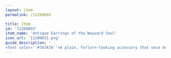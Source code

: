 ```yaml
---
layout: item
permalink: /11260093

title: Item
id: '11260093'
item_name: 'Antique Earrings of the Wayward Soul'
icon_url: '11200031.png'
guide_description: '
<font color=''#7A7A7A''>A plain, forlorn-looking accessory that once belonged to a nameless adventurer. Traces of old blood suggest its owner met with an unlucky fate. Despite its ominous history, it feels warm and familiar.</font>'
---
```

